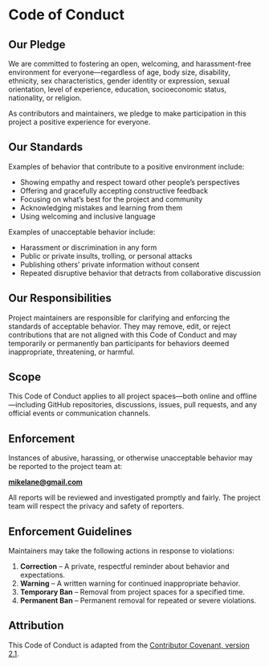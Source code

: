 # Code of Conduct

## Our Pledge

We are committed to fostering an open, welcoming, and harassment-free environment for everyone—regardless of age, body size, disability, ethnicity, sex characteristics, gender identity or expression, sexual orientation, level of experience, education, socioeconomic status, nationality, or religion.

As contributors and maintainers, we pledge to make participation in this project a positive experience for everyone.

## Our Standards

Examples of behavior that contribute to a positive environment include:

- Showing empathy and respect toward other people’s perspectives
- Offering and gracefully accepting constructive feedback
- Focusing on what’s best for the project and community
- Acknowledging mistakes and learning from them
- Using welcoming and inclusive language

Examples of unacceptable behavior include:

- Harassment or discrimination in any form
- Public or private insults, trolling, or personal attacks
- Publishing others’ private information without consent
- Repeated disruptive behavior that detracts from collaborative discussion

## Our Responsibilities

Project maintainers are responsible for clarifying and enforcing the standards of acceptable behavior.
They may remove, edit, or reject contributions that are not aligned with this Code of Conduct and may temporarily or permanently ban participants for behaviors deemed inappropriate, threatening, or harmful.

## Scope

This Code of Conduct applies to all project spaces—both online and offline—including GitHub repositories, discussions, issues, pull requests, and any official events or communication channels.

## Enforcement

Instances of abusive, harassing, or otherwise unacceptable behavior may be reported to the project team at:

**mikelane@gmail.com**

All reports will be reviewed and investigated promptly and fairly.
The project team will respect the privacy and safety of reporters.

## Enforcement Guidelines

Maintainers may take the following actions in response to violations:

1. **Correction** – A private, respectful reminder about behavior and expectations.
2. **Warning** – A written warning for continued inappropriate behavior.
3. **Temporary Ban** – Removal from project spaces for a specified time.
4. **Permanent Ban** – Permanent removal for repeated or severe violations.

## Attribution

This Code of Conduct is adapted from the [Contributor Covenant, version 2.1](https://www.contributor-covenant.org/version/2/1/code_of_conduct/).
